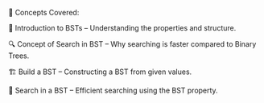 📌 Concepts Covered:

🌳 Introduction to BSTs – Understanding the properties and structure.

🔍 Concept of Search in BST – Why searching is faster compared to Binary Trees.

🏗️ Build a BST – Constructing a BST from given values.

🔎 Search in a BST – Efficient searching using the BST property.
